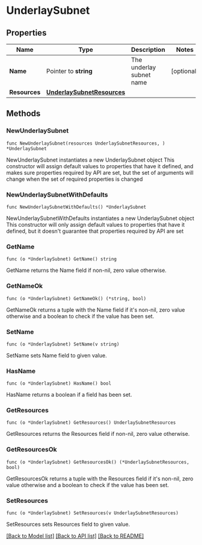 # UnderlaySubnet

## Properties

Name | Type | Description | Notes
------------ | ------------- | ------------- | -------------
**Name** | Pointer to **string** | The underlay subnet name | [optional] 
**Resources** | [**UnderlaySubnetResources**](UnderlaySubnetResources.md) |  | 

## Methods

### NewUnderlaySubnet

`func NewUnderlaySubnet(resources UnderlaySubnetResources, ) *UnderlaySubnet`

NewUnderlaySubnet instantiates a new UnderlaySubnet object
This constructor will assign default values to properties that have it defined,
and makes sure properties required by API are set, but the set of arguments
will change when the set of required properties is changed

### NewUnderlaySubnetWithDefaults

`func NewUnderlaySubnetWithDefaults() *UnderlaySubnet`

NewUnderlaySubnetWithDefaults instantiates a new UnderlaySubnet object
This constructor will only assign default values to properties that have it defined,
but it doesn't guarantee that properties required by API are set

### GetName

`func (o *UnderlaySubnet) GetName() string`

GetName returns the Name field if non-nil, zero value otherwise.

### GetNameOk

`func (o *UnderlaySubnet) GetNameOk() (*string, bool)`

GetNameOk returns a tuple with the Name field if it's non-nil, zero value otherwise
and a boolean to check if the value has been set.

### SetName

`func (o *UnderlaySubnet) SetName(v string)`

SetName sets Name field to given value.

### HasName

`func (o *UnderlaySubnet) HasName() bool`

HasName returns a boolean if a field has been set.

### GetResources

`func (o *UnderlaySubnet) GetResources() UnderlaySubnetResources`

GetResources returns the Resources field if non-nil, zero value otherwise.

### GetResourcesOk

`func (o *UnderlaySubnet) GetResourcesOk() (*UnderlaySubnetResources, bool)`

GetResourcesOk returns a tuple with the Resources field if it's non-nil, zero value otherwise
and a boolean to check if the value has been set.

### SetResources

`func (o *UnderlaySubnet) SetResources(v UnderlaySubnetResources)`

SetResources sets Resources field to given value.



[[Back to Model list]](../README.md#documentation-for-models) [[Back to API list]](../README.md#documentation-for-api-endpoints) [[Back to README]](../README.md)


